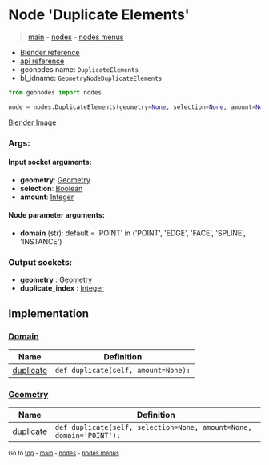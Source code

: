 # Node 'Duplicate Elements'

> [main](../structure.md) - [nodes](nodes.md) - [nodes menus](nodes_menus.md)

- [Blender reference](https://docs.blender.org/manual/en/latest/modeling/geometry_nodes/geometry/duplicate_elements.html)
- [api reference](https://docs.blender.org/api/current/bpy.types.GeometryNodeDuplicateElements.html)
- geonodes name: `DuplicateElements`
- bl_idname: `GeometryNodeDuplicateElements`

```python
from geonodes import nodes

node = nodes.DuplicateElements(geometry=None, selection=None, amount=None, domain='POINT')
```

[Blender Image](self.node_image_ref)

### Args:

#### Input socket arguments:

- **geometry**: [Geometry](Geometry.md)
- **selection**: [Boolean](Boolean.md)
- **amount**: [Integer](Integer.md)

#### Node parameter arguments:

- **domain** (str): default = 'POINT' in ('POINT', 'EDGE', 'FACE', 'SPLINE', 'INSTANCE')

### Output sockets:

- **geometry** : [Geometry](Geometry.md)
- **duplicate_index** : [Integer](Integer.md)

## Implementation

### [Domain](Domain.md)

| Name | Definition |
|------|------------|
 | [duplicate](Domain.md#duplicate) | `def duplicate(self, amount=None):` |

### [Geometry](Geometry.md)

| Name | Definition |
|------|------------|
 | [duplicate](Geometry.md#duplicate) | `def duplicate(self, selection=None, amount=None, domain='POINT'):` |

<sub>Go to [top](#node-Duplicate-Elements) - [main](../structure.md) - [nodes](nodes.md) - [nodes menus](nodes_menus.md)</sub>

